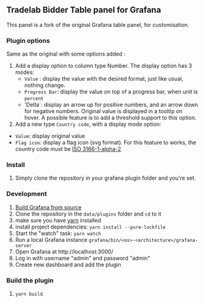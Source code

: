 ## Tradelab Bidder Table panel for Grafana

This panel is a fork of the original Grafana table panel, for customisation.

### Plugin options

Same as the original with some options added :

1. Add a display option to column type Number.
    The display option has 3 modes:
      - `Value` : display the value with the desired format, just like usual, nothing change.
      - `Progress Bar`: display the value on top of a progress bar, when unit is `percent`
      - 'Delta`: display an arrow up for positive numbers, and an arrow down for negative numbers. Original value is displayed in a tooltip on hover. A possible feature is to add a threshold support to this option.
1. Add a new type `Country code`, with a display mode option:
  - `Value`: display original value
  - `Flag icon`: display a flag icon (svg format). For this feature to works, the country code must be [ISO 3166-1-alpha-2](https://www.iso.org/obp/ui/#search/code/)

### Install

1. Simply clone the repository in your grafana plugin folder and you're set.

### Development

1. [Build Grafana from source](http://docs.grafana.org/project/building_from_source/)
1. Clone the repository in the `data/plugins` folder and `cd` to it
1. make sure you have [yarn]( https://yarnpkg.com/) installed
1. install project dependencies: `yarn install --pure-lockfile`
1. Start the "watch" task: `yarn watch`
1. Run a local Grafana instance `grafana/bin/<os>-<architecture>/grafana-server`
1. Open Grafana at http://localhost:3000/
1. Log in with username "admin" and password "admin"
1. Create new dashboard and add the plugin

### Build the plugin

1. `yarn build`
